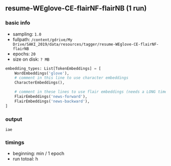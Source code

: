 ## resume-WEglove-CE-flairNF-flairNB (1 run)

### basic info

- sampling:     `1.0`
- fullpath:     `/content/gdrive/My Drive/SAKI_2019/data/resources/tagger/resume-WEglove-CE-flairNF-flairNB`
- epochs:       `20`
- size on disk: `? MB`

```python
embedding_types: List[TokenEmbeddings] = [
    WordEmbeddings('glove'),
    # comment in this line to use character embeddings
    CharacterEmbeddings(),

    # comment in these lines to use flair embeddings (needs a LONG time to train :-)
    FlairEmbeddings('news-forward'),
    FlairEmbeddings('news-backward'),
]
```

### output

```
iae
```

### timings

- beginning: min / 1 epoch
- run totoal: h
